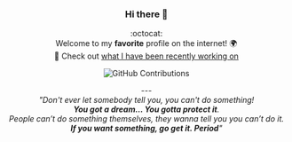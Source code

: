 
<!--
**Refa-Ghaznavi/Refa-Ghaznavi** is a ✨ _special_ ✨ repository because its `README.md` (this file) appears on your GitHub profile.

Here are some ideas to get you started:

- 🌱 I’m currently learning ...
- 👯 I’m looking to collaborate on ...
- 🤔 I’m looking for help with ...
- 💬 Ask me about ...
- 📫 How to reach me: ...
- 😄 Pronouns: ...
- ⚡ Fun fact: ...
-->

<div align="center">
  
### Hi there 👋
:octocat:  
Welcome to my **favorite** profile on the internet! 🌍  
:telescope: Check out [what I have been recently working on](#js-contribution-activity)

![GitHub Contributions](https://github-readme-stats.vercel.app/api?username=Refa-Ghaznavi&show_icons=true&title_color=fff&icon_color=79ff97&text_color=9f9f9f&bg_color=151515)


  <span>---</span>
  <br>
  <i>"Don't ever let somebody tell you, you can't do something! <br><b>You got a dream… You gotta protect it</b>.<br> People can’t do something themselves, they wanna tell you you can’t do it. <br><b>If you want something, go get it. Period</b>"</i>
  
</div>






